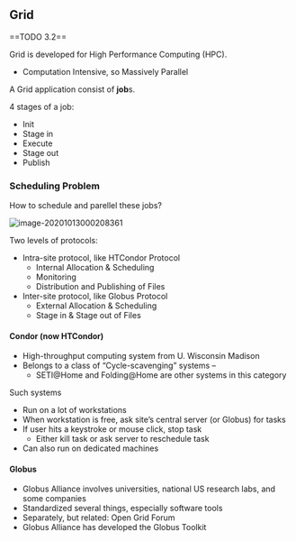 #



## Grid

==TODO 3.2==

Grid is developed for High Performance Computing (HPC).

- Computation Intensive, so Massively Parallel

A Grid application consist of **job**s.

4 stages of a job: 

- Init 
- Stage in 
- Execute 
- Stage out 
- Publish

### Scheduling Problem

How to schedule and parellel these jobs?

![image-20201013000208361](/Users/Hangar/Desktop/Grid.assets/image-20201013000208361.png)

Two levels of protocols:

- Intra-site protocol, like HTCondor Protocol
  - Internal Allocation & Scheduling
  - Monitoring 
  - Distribution and Publishing of Files
- Inter-site protocol, like Globus Protocol
  - External Allocation & Scheduling
  - Stage in & Stage out of Files 

#### Condor (now HTCondor)

- High-throughput computing system from U. Wisconsin Madison 
- Belongs to a class of “Cycle-scavenging” systems –
  - SETI@Home and Folding@Home are other systems in this category 

Such systems

  - Run on a lot of workstations
  - When workstation is free, ask site’s central server (or Globus) for tasks
  - If user hits a keystroke or mouse click, stop task
      - Either kill task or ask server to reschedule task 
  - Can also run on dedicated machines

#### Globus

- Globus Alliance involves universities, national US research labs, and some companies
- Standardized several things, especially software tools 
- Separately, but related: Open Grid Forum
- Globus Alliance has developed the Globus Toolkit
